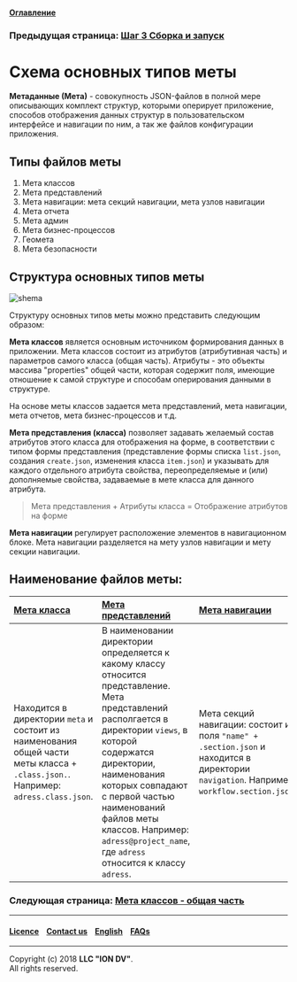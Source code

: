 #### [Оглавление](/docs/ru/index.md)

### Предыдущая страница: [Шаг 3 Сборка и запуск](/docs/ru/1_system_deployment/step3_building_and_running.md)

# Схема основных типов меты

**Метаданные (Мета)** - совокупность JSON-файлов в полной мере описывающих комплект структур, которыми оперирует приложение, способов отображения данных структур в пользовательском интерфейсе и навигации по ним, а так же файлов конфигурации приложения.   

## Типы файлов меты

1. Мета классов
2. Мета представлений
3. Мета навигации: мета секций навигации, мета узлов навигации
4. Мета отчета
5. Мета админ
6. Мета бизнес-процессов 
7. Геомета 
8. Мета безопасности 

## Структура основных типов меты
![shema](https://i.imgur.com/t55Srxn.png)

Структуру основных типов меты можно представить следующим образом:

**Мета классов** является основным источником формирования данных в приложении. Мета классов состоит из атрибутов (атрибутивная часть) и параметров самого класса (общая часть). Атрибуты - это объекты массива "properties" общей части, которая содержит поля, имеющие отношение к самой структуре и способам оперирования данными в структуре.  

На основе меты классов задается мета представлений, мета навигации, мета отчетов, мета бизнес-процессов и т.д.  

**Мета представления (класса)** позволяет задавать желаемый состав атрибутов этого класса для отображения на форме, в соответствии с типом формы представления (представление формы списка `list.json`, создания `create.json`, изменения класса `item.json`) и указывать для каждого отдельного атрибута свойства, переопределяемые и (или) дополняемые свойства, задаваемые в мете класса для данного атрибута. 

>Мета представления + Атрибуты класса = Отображение атрибутов на форме

 
**Мета навигации** регулирует расположение элементов в навигационном блоке. Мета навигации разделяется на мету узлов навигации и мету секции навигации. 

## Наименование файлов меты: 


| [**Мета класса**](/docs/ru/2_system_description/metadata_structure/meta_class/meta_class_main.md)                    | [**Мета представлений**](/docs/ru/2_system_description/metadata_structure/meta_view/meta_view_main.md)          | [**Мета навигации**](/docs/ru/2_system_description/metadata_structure/meta_navigation/meta_navigation.md)                                                                                                                                                                |
|:------------------------------|:-------------------------------|:--------------------------------------------- |
| Находится в директории `meta` и состоит из наименования общей части меты класса + `.class.json.`. Например: `adress.class.json`.       |В наименовании директории определяется к какому классу относится представление. Мета представлений располгается в директории `views`, в которой содержатся директории, наименования которых совпадают с первой частью наименований файлов меты классов. Например: `adress@project_name`, где  `adress` относится к классу `adress`.        | Мета секций навигации: состоит из поля `"name" + .section.json` и находится в директории `navigation`. Например: `workflow.section.json`.     

### Следующая страница: [Мета классов - общая часть](/docs/ru/2_system_description/metadata_structure/meta_class/meta_class_main.md)

--------------------------------------------------------------------------  


 #### [Licence](/LICENCE.md) &ensp;  [Contact us](https://iondv.ru/index.html) &ensp;  [English](/docs/en/2_system_description/metadata_structure/meta_scheme.md)   &ensp; [FAQs](/faqs.md)          



--------------------------------------------------------------------------  

Copyright (c) 2018 **LLC "ION DV"**.  
All rights reserved.  

